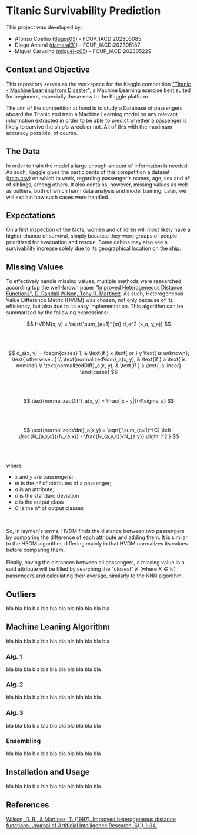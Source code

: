 # Titanic Survivability Prediction

This project was developed by:
* Afonso Coelho ([Bugss05](https://github.com/Bugss05)) - FCUP_IACD:202305085
* Diogo Amaral ([damaral31](https://github.com/damaral31)) - FCUP_IACD:202305187
* Miguel Carvalho ([miguel-c05](https://github.com/miguel-c05)) - FCUP_IACD:202305229

## Context and Objective
This repository serves as the workspace for the Kaggle competition ["Titanic - Machine Learning from Disaster"](https://www.kaggle.com/competitions/titanic), a Machine Learning exercise best suited for beginners, especially those new to the Kaggle platform.

The aim of the competition at hand is to study a Database of passengers aboard the Titanic and train a Machine Learning model on any relevant information extracted in order to be able to predict whether a passenger is likely to survive the ship's wreck or not. All of this with the maximum accuracy possible, of course.

## The Data
In order to train the model a large enough amount of information is needed. As such, Kaggle gives the participants of this competition a dataset ([train.csv]()) on which to work, regarding passenger's names, age, sex and nº of siblings, among others. It also contains, however, missing values as well as outliers, both of which harm data analysis and model training. Later, we will explain how such cases were handled.

## Expectations
On a first inspection of the facts, women and children will most likely have a higher chance of survival, simply because they were groups of people prioritized for evacuation and rescue. Some cabins may also see a survivability increase solely due to its geographical location on the ship.

## Missing Values
To effectively handle missing values, multiple methods were researched according top the well-known paper ["Improved Heterogeneous Distance Functions", D. Randall Wilson, Tony R. Martinez](https://www.jair.org/index.php/jair/article/view/10182/24168). As such, Heterogeneous  Value  Difference  Metric (HVDM) was chosen, not only because of its efficiency, but also due to its easy implementation. This algorithm can be summarized by the following expressions:

$$
HVDM(x, y) = \sqrt{\sum_{a=1}^{m} d_a^2 (x_a, y_a)}
$$

<br><br>

$$
d_a(x, y) = 
\begin{cases} 
1, & \text{if } x \text{ or } y \text{ is unknown}; \text{ otherwise...} \\ 
\text{normalizedVdm}_a(x, y), & \text{if } a \text{ is nominal} \\ 
\text{normalizedDiff}_a(x, y), & \text{if } a \text{ is linear}
\end{cases}
$$

<br><br>

$$
\text{normalizedDiff}_a(x, y) = \frac{|x - y|}{4\sigma_a}
$$

<br><br>


$$
\text{normalizedVdm}_a(x,y) = \sqrt{ \sum_{c=1}^{C} \left | \frac{N_{a,x,c}}{N_{a,x}} - \frac{N_{a,y,c}}{N_{a,y}} \right |^2 }
$$


<br><br>

where:
* $x$ and $y$ are passengers;
* $m$ is the nº of attributes of a passenger;
* $a$ is an attribute;
* $\sigma$ is the standard deviation
* $c$ is the output class
* $C$ is the nº of output classes

<br>

So, in laymen's terms, HVDM finds the distance between two passengers by comparing the difference of each attribute and adding them. It is similar to the HEOM algorithm, differing mainly in that HVDM normalizes its values before comparing them.
<br><br>
Finally, having the distances between all passengers, a missing value in a said attribute will be filled by searching the "closest" $K$ (where $K \in \mathbb{N}$) passengers and calculating their average, similarly to the KNN algorithm.

## Outliers
bla bla bla bla bla bla bla bla bla bla bla bla


## Machine Leaning Algorithm
bla bla bla bla bla bla bla bla bla bla bla bla

### Alg. 1
bla bla bla bla bla bla bla bla bla bla bla

### Alg. 2
bla bla bla bla bla bla bla bla bla bla bla

### Alg. 3
bla bla bla bla bla bla bla bla bla bla bla

### Ensembling
bla bla bla bla bla bla bla bla bla bla bla


## Installation and Usage
bla bla bla bla bla bla bla bla bla bla bla


## References
[Wilson, D. R., & Martinez, T. (1997). Improved heterogeneous distance functions. Journal of Artificial Intelligence Research, 6(1) 1-34.](https://jair.org/index.php/jair/article/view/10182)